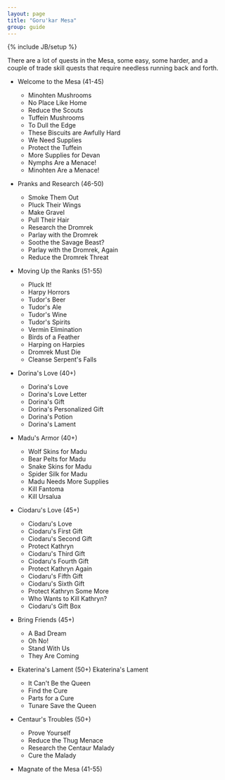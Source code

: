 ```yaml
---
layout: page
title: "Goru'kar Mesa"
group: guide
---
```

{% include JB/setup %}

There are a lot of quests in the Mesa, some easy, some harder, and a couple of trade skill quests that require needless running back and forth.

 



- Welcome to the Mesa (41-45)
	- Minohten Mushrooms 
	- No Place Like Home 
	- Reduce the Scouts 
	- Tuffein Mushrooms 
	- To Dull the Edge 
	- These Biscuits are Awfully Hard 
	- We Need Supplies 
	- Protect the Tuffein 
	- More Supplies for Devan 
	- Nymphs Are a Menace! 
	- Minohten Are a Menace!
	
- Pranks and Research (46-50)
	- Smoke Them Out 
	- Pluck Their Wings 
	- Make Gravel 
	- Pull Their Hair 
	- Research the Dromrek 
	- Parlay with the Dromrek 
	- Soothe the Savage Beast? 
	- Parlay with the Dromrek, Again 
	- Reduce the Dromrek Threat
	
- Moving Up the Ranks (51-55)
	- Pluck It! 
	- Harpy Horrors 
	- Tudor's Beer 
	- Tudor's Ale 
	- Tudor's Wine 
	- Tudor's Spirits 
	- Vermin Elimination 
	- Birds of a Feather 
	- Harping on Harpies 
	- Dromrek Must Die 
	- Cleanse Serpent's Falls
	
- Dorina's Love (40+)
	- Dorina's Love 
	- Dorina's Love Letter 
	- Dorina's Gift 
	- Dorina's Personalized Gift 
	- Dorina's Potion 
	- Dorina's Lament
	
- Madu's Armor (40+)
	- Wolf Skins for Madu 
	- Bear Pelts for Madu 
	- Snake Skins for Madu 
	- Spider Silk for Madu 
	- Madu Needs More Supplies 
	- Kill Fantoma 
	- Kill Ursalua
	
- Ciodaru's Love (45+)
	- Ciodaru's Love 
	- Ciodaru's First Gift 
	- Ciodaru's Second Gift 
	- Protect Kathryn 
	- Ciodaru's Third Gift 
	- Ciodaru's Fourth Gift 
	- Protect Kathryn Again 
	- Ciodaru's Fifth Gift 
	- Ciodaru's Sixth Gift 
	- Protect Kathryn Some More 
	- Who Wants to Kill Kathryn? 
	- Ciodaru's Gift Box
	
- Bring Friends (45+)
	- A Bad Dream 
	- Oh No! 
	- Stand With Us 
	- They Are Coming
	
- Ekaterina's Lament (50+)
	 Ekaterina's Lament 
	- It Can't Be the Queen 
	- Find the Cure 
	- Parts for a Cure 
	- Tunare Save the Queen
	
- Centaur's Troubles (50+)
	- Prove Yourself 
	- Reduce the Thug Menace 
	- Research the Centaur Malady 
	- Cure the Malady

- Magnate of the Mesa (41-55)
